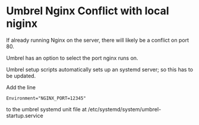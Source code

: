 # Umbrel Nginx Conflict with local niginx 
If already running Nginx on the server, there will likely be a conflict on port 80. 

Umbrel has an option to select the port nginx runs on. 

Umbrel setup scripts automatically sets up an systemd server; so this has to be updated.

Add the line 
```
Environment="NGINX_PORT=12345"
``` 

to the umbrel systemd unit file at /etc/systemd/system/umbrel-startup.service

